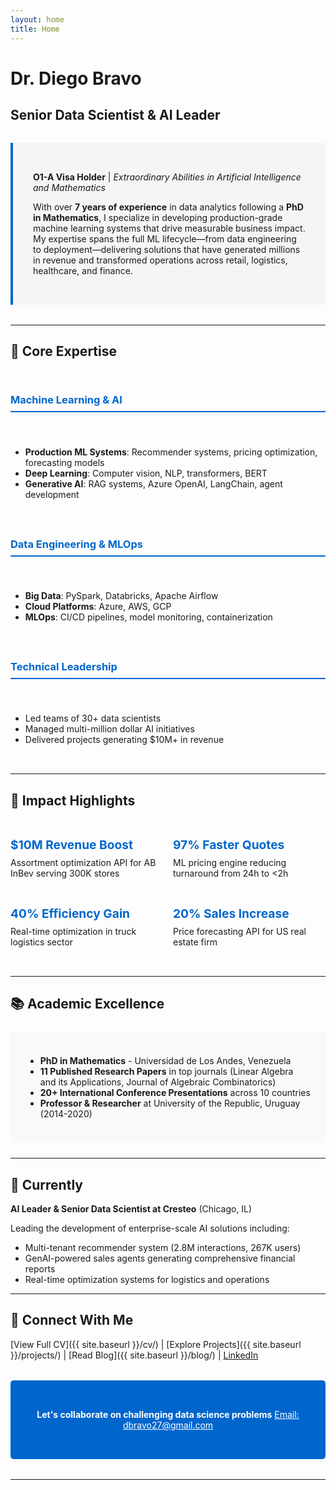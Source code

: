 ```yaml
---
layout: home
title: Home
---
```


# Dr. Diego Bravo
## Senior Data Scientist & AI Leader

<div class="hero-intro" markdown="1">

**O1-A Visa Holder** | *Extraordinary Abilities in Artificial Intelligence and Mathematics*

With over **7 years of experience** in data analytics following a **PhD in Mathematics**, I specialize in developing production-grade machine learning systems that drive measurable business impact. My expertise spans the full ML lifecycle—from data engineering to deployment—delivering solutions that have generated millions in revenue and transformed operations across retail, logistics, healthcare, and finance.

</div>

---

## 🎯 Core Expertise

<div class="expertise-grid" markdown="1">

### Machine Learning & AI
- **Production ML Systems**: Recommender systems, pricing optimization, forecasting models
- **Deep Learning**: Computer vision, NLP, transformers, BERT
- **Generative AI**: RAG systems, Azure OpenAI, LangChain, agent development

### Data Engineering & MLOps
- **Big Data**: PySpark, Databricks, Apache Airflow
- **Cloud Platforms**: Azure, AWS, GCP
- **MLOps**: CI/CD pipelines, model monitoring, containerization

### Technical Leadership
- Led teams of 30+ data scientists
- Managed multi-million dollar AI initiatives
- Delivered projects generating $10M+ in revenue

</div>

---

## 🚀 Impact Highlights

<div class="impact-cards" markdown="1">

**$10M Revenue Boost**
Assortment optimization API for AB InBev serving 300K stores

**97% Faster Quotes**
ML pricing engine reducing turnaround from 24h to <2h

**40% Efficiency Gain**
Real-time optimization in truck logistics sector

**20% Sales Increase**
Price forecasting API for US real estate firm

</div>

---

## 📚 Academic Excellence

<div class="academic-section" markdown="1">

- **PhD in Mathematics** - Universidad de Los Andes, Venezuela
- **11 Published Research Papers** in top journals (Linear Algebra and its Applications, Journal of Algebraic Combinatorics)
- **20+ International Conference Presentations** across 10 countries
- **Professor & Researcher** at University of the Republic, Uruguay (2014-2020)

</div>

---

## 💼 Currently

**AI Leader & Senior Data Scientist at Cresteo** (Chicago, IL)

Leading the development of enterprise-scale AI solutions including:
- Multi-tenant recommender system (2.8M interactions, 267K users)
- GenAI-powered sales agents generating comprehensive financial reports
- Real-time optimization systems for logistics and operations

---

## 🔗 Connect With Me

[View Full CV]({{ site.baseurl }}/cv/) | [Explore Projects]({{ site.baseurl }}/projects/) | [Read Blog]({{ site.baseurl }}/blog/) | [LinkedIn](https://linkedin.com/in/diegobravoguerrero)

<div class="contact-cta" markdown="1">

**Let's collaborate on challenging data science problems**
[Email: dbravo27@gmail.com](mailto:dbravo27@gmail.com)

</div>

---

<style>
.hero-intro {
  background: #f5f5f5;
  padding: 2rem;
  border-left: 4px solid #0066cc;
  margin: 2rem 0;
}

.expertise-grid {
  display: grid;
  grid-template-columns: repeat(auto-fit, minmax(250px, 1fr));
  gap: 1.5rem;
  margin: 2rem 0;
}

.expertise-grid h3 {
  color: #0066cc;
  border-bottom: 2px solid #0066cc;
  padding-bottom: 0.5rem;
}

.impact-cards {
  display: grid;
  grid-template-columns: repeat(auto-fit, minmax(200px, 1fr));
  gap: 1rem;
  margin: 2rem 0;
}

.impact-cards strong {
  display: block;
  color: #0066cc;
  font-size: 1.2rem;
  margin-bottom: 0.5rem;
}

.academic-section {
  background: #f9f9f9;
  padding: 1.5rem;
  border-radius: 5px;
  margin: 1.5rem 0;
}

.contact-cta {
  background: #0066cc;
  color: white;
  padding: 2rem;
  text-align: center;
  border-radius: 5px;
  margin: 2rem 0;
}

.contact-cta a {
  color: white;
  text-decoration: underline;
}

@media (max-width: 768px) {
  .expertise-grid,
  .impact-cards {
    grid-template-columns: 1fr;
  }
}
</style>
